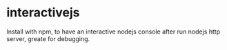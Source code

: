 # interactivejs

Install with npm, to have an interactive nodejs console after run nodejs http server, greate for debugging.

